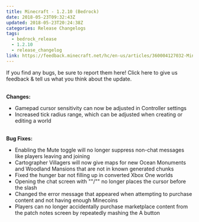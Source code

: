 ```yaml
---
title: Minecraft - 1.2.10 (Bedrock)
date: 2018-05-23T09:32:43Z
updated: 2018-05-23T20:24:38Z
categories: Release Changelogs
tags:
  - bedrock_release
  - 1.2.10
  - release_changelog
link: https://feedback.minecraft.net/hc/en-us/articles/360004127032-Minecraft-1-2-10-Bedrock-
---
```


If you find any bugs, be sure to report them here! Click here to give us feedback & tell us what you think about the update.

\
**Changes:**

-   Gamepad cursor sensitivity can now be adjusted in Controller settings
-   Increased tick radius range, which can be adjusted when creating or editing a world

\
**Bug Fixes:**

-   Enabling the Mute toggle will no longer suppress non-chat messages like players leaving and joining
-   Cartographer Villagers will now give maps for new Ocean Monuments and Woodland Mansions that are not in known generated chunks
-   Fixed the hunger bar not filling up in converted Xbox One worlds
-   Opening the chat screen with \"\"/\"\" no longer places the cursor before the slash
-   Changed the error message that appeared when attempting to purchase content and not having enough Minecoins
-   Players can no longer accidentally purchase marketplace content from the patch notes screen by repeatedly mashing the A button

<div>

 

</div>
